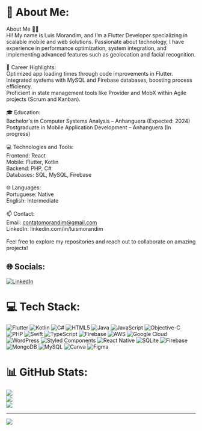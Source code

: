# 💫 About Me:
About Me 👨‍💻<br>Hi! My name is Luis Morandim, and I’m a Flutter Developer specializing in scalable mobile and web solutions. Passionate about technology, I have experience in performance optimization, system integration, and implementing advanced features such as geolocation and facial recognition.<br><br>🌟 Career Highlights:<br>Optimized app loading times through code improvements in Flutter.<br>Integrated systems with MySQL and Firebase databases, boosting process efficiency.<br>Proficient in state management tools like Provider and MobX within Agile projects (Scrum and Kanban).<br><br>🎓 Education:<br>Bachelor's in Computer Systems Analysis – Anhanguera (Expected: 2024)<br>Postgraduate in Mobile Application Development – Anhanguera (In progress)<br><br>💻 Technologies and Tools:<br>Frontend: React<br>Mobile: Flutter, Kotlin<br>Backend: PHP, C#<br>Databases: SQL, MySQL, Firebase<br><br>🌐 Languages:<br>Portuguese: Native<br>English: Intermediate<br><br>📫 Contact:<br>Email: contatomorandim@gmail.com<br>LinkedIn: linkedin.com/in/luismorandim<br><br>Feel free to explore my repositories and reach out to collaborate on amazing projects!


## 🌐 Socials:
[![LinkedIn](https://img.shields.io/badge/LinkedIn-%230077B5.svg?logo=linkedin&logoColor=white)](https://linkedin.com/in/https://www.linkedin.com/in/luismorandim/) 

# 💻 Tech Stack:
![Flutter](https://img.shields.io/badge/Flutter-%2302569B.svg?style=for-the-badge&logo=Flutter&logoColor=white) ![Kotlin](https://img.shields.io/badge/kotlin-%237F52FF.svg?style=for-the-badge&logo=kotlin&logoColor=white) ![C#](https://img.shields.io/badge/c%23-%23239120.svg?style=for-the-badge&logo=csharp&logoColor=white) ![HTML5](https://img.shields.io/badge/html5-%23E34F26.svg?style=for-the-badge&logo=html5&logoColor=white) ![Java](https://img.shields.io/badge/java-%23ED8B00.svg?style=for-the-badge&logo=openjdk&logoColor=white) ![JavaScript](https://img.shields.io/badge/javascript-%23323330.svg?style=for-the-badge&logo=javascript&logoColor=%23F7DF1E) ![Objective-C](https://img.shields.io/badge/OBJECTIVE--C-%233A95E3.svg?style=for-the-badge&logo=apple&logoColor=white) ![PHP](https://img.shields.io/badge/php-%23777BB4.svg?style=for-the-badge&logo=php&logoColor=white) ![Swift](https://img.shields.io/badge/swift-F54A2A?style=for-the-badge&logo=swift&logoColor=white) ![TypeScript](https://img.shields.io/badge/typescript-%23007ACC.svg?style=for-the-badge&logo=typescript&logoColor=white) ![Firebase](https://img.shields.io/badge/firebase-%23039BE5.svg?style=for-the-badge&logo=firebase) ![AWS](https://img.shields.io/badge/AWS-%23FF9900.svg?style=for-the-badge&logo=amazon-aws&logoColor=white) ![Google Cloud](https://img.shields.io/badge/GoogleCloud-%234285F4.svg?style=for-the-badge&logo=google-cloud&logoColor=white) ![WordPress](https://img.shields.io/badge/WordPress-%23117AC9.svg?style=for-the-badge&logo=WordPress&logoColor=white) ![Styled Components](https://img.shields.io/badge/styled--components-DB7093?style=for-the-badge&logo=styled-components&logoColor=white) ![React Native](https://img.shields.io/badge/react_native-%2320232a.svg?style=for-the-badge&logo=react&logoColor=%2361DAFB) ![SQLite](https://img.shields.io/badge/sqlite-%2307405e.svg?style=for-the-badge&logo=sqlite&logoColor=white) ![Firebase](https://img.shields.io/badge/firebase-a08021?style=for-the-badge&logo=firebase&logoColor=ffcd34) ![MongoDB](https://img.shields.io/badge/MongoDB-%234ea94b.svg?style=for-the-badge&logo=mongodb&logoColor=white) ![MySQL](https://img.shields.io/badge/mysql-4479A1.svg?style=for-the-badge&logo=mysql&logoColor=white) ![Canva](https://img.shields.io/badge/Canva-%2300C4CC.svg?style=for-the-badge&logo=Canva&logoColor=white) ![Figma](https://img.shields.io/badge/figma-%23F24E1E.svg?style=for-the-badge&logo=figma&logoColor=white)
# 📊 GitHub Stats:
![](https://github-readme-stats.vercel.app/api?username=luismorandim&theme=dark&hide_border=false&include_all_commits=true&count_private=false)<br/>
![](https://github-readme-streak-stats.herokuapp.com/?user=luismorandim&theme=dark&hide_border=false)<br/>
![](https://github-readme-stats.vercel.app/api/top-langs/?username=luismorandim&theme=dark&hide_border=false&include_all_commits=true&count_private=false&layout=compact)

---
[![](https://visitcount.itsvg.in/api?id=luismorandim&icon=5&color=0)](https://visitcount.itsvg.in)

<!-- Proudly created with GPRM ( https://gprm.itsvg.in ) -->
